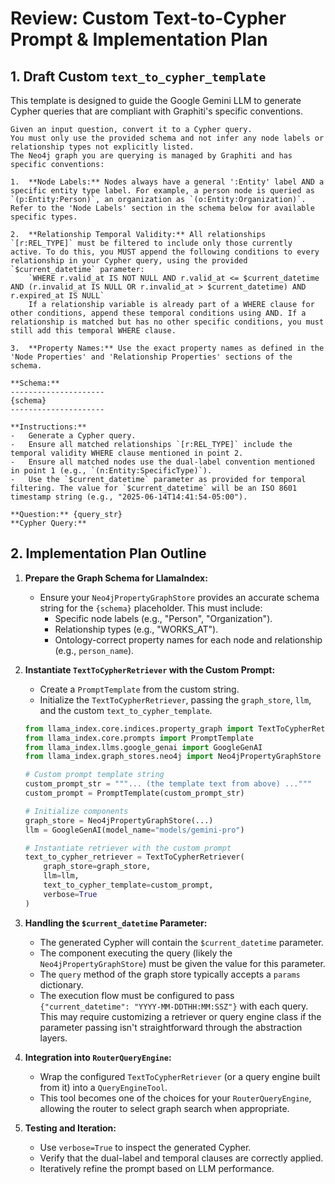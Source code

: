# Review: Custom Text-to-Cypher Prompt & Implementation Plan

## 1. Draft Custom `text_to_cypher_template`

This template is designed to guide the Google Gemini LLM to generate Cypher queries that are compliant with Graphiti's specific conventions.

```text
Given an input question, convert it to a Cypher query.
You must only use the provided schema and not infer any node labels or relationship types not explicitly listed.
The Neo4j graph you are querying is managed by Graphiti and has specific conventions:

1.  **Node Labels:** Nodes always have a general ':Entity' label AND a specific entity type label. For example, a person node is queried as `(p:Entity:Person)`, an organization as `(o:Entity:Organization)`. Refer to the 'Node Labels' section in the schema below for available specific types.

2.  **Relationship Temporal Validity:** All relationships `[r:REL_TYPE]` must be filtered to include only those currently active. To do this, you MUST append the following conditions to every relationship in your Cypher query, using the provided `$current_datetime` parameter:
    `WHERE r.valid_at IS NOT NULL AND r.valid_at <= $current_datetime AND (r.invalid_at IS NULL OR r.invalid_at > $current_datetime) AND r.expired_at IS NULL`
    If a relationship variable is already part of a WHERE clause for other conditions, append these temporal conditions using AND. If a relationship is matched but has no other specific conditions, you must still add this temporal WHERE clause.

3.  **Property Names:** Use the exact property names as defined in the 'Node Properties' and 'Relationship Properties' sections of the schema.

**Schema:**
---------------------
{schema}
---------------------

**Instructions:**
-   Generate a Cypher query.
-   Ensure all matched relationships `[r:REL_TYPE]` include the temporal validity WHERE clause mentioned in point 2.
-   Ensure all matched nodes use the dual-label convention mentioned in point 1 (e.g., `(n:Entity:SpecificType)`).
-   Use the `$current_datetime` parameter as provided for temporal filtering. The value for `$current_datetime` will be an ISO 8601 timestamp string (e.g., "2025-06-14T14:41:54-05:00").

**Question:** {query_str}
**Cypher Query:**
```

## 2. Implementation Plan Outline

1.  **Prepare the Graph Schema for LlamaIndex:**
    *   Ensure your `Neo4jPropertyGraphStore` provides an accurate schema string for the `{schema}` placeholder. This must include:
        *   Specific node labels (e.g., "Person", "Organization").
        *   Relationship types (e.g., "WORKS_AT").
        *   Ontology-correct property names for each node and relationship (e.g., `person_name`).

2.  **Instantiate `TextToCypherRetriever` with the Custom Prompt:**
    *   Create a `PromptTemplate` from the custom string.
    *   Initialize the `TextToCypherRetriever`, passing the `graph_store`, `llm`, and the custom `text_to_cypher_template`.
    ```python
    from llama_index.core.indices.property_graph import TextToCypherRetriever
    from llama_index.core.prompts import PromptTemplate
    from llama_index.llms.google_genai import GoogleGenAI
    from llama_index.graph_stores.neo4j import Neo4jPropertyGraphStore

    # Custom prompt template string
    custom_prompt_str = """... (the template text from above) ..."""
    custom_prompt = PromptTemplate(custom_prompt_str)

    # Initialize components
    graph_store = Neo4jPropertyGraphStore(...)
    llm = GoogleGenAI(model_name="models/gemini-pro")

    # Instantiate retriever with the custom prompt
    text_to_cypher_retriever = TextToCypherRetriever(
        graph_store=graph_store,
        llm=llm,
        text_to_cypher_template=custom_prompt,
        verbose=True
    )
    ```

3.  **Handling the `$current_datetime` Parameter:**
    *   The generated Cypher will contain the `$current_datetime` parameter.
    *   The component executing the query (likely the `Neo4jPropertyGraphStore`) must be given the value for this parameter.
    *   The `query` method of the graph store typically accepts a `params` dictionary.
    *   The execution flow must be configured to pass `{"current_datetime": "YYYY-MM-DDTHH:MM:SSZ"}` with each query. This may require customizing a retriever or query engine class if the parameter passing isn't straightforward through the abstraction layers.

4.  **Integration into `RouterQueryEngine`:**
    *   Wrap the configured `TextToCypherRetriever` (or a query engine built from it) into a `QueryEngineTool`.
    *   This tool becomes one of the choices for your `RouterQueryEngine`, allowing the router to select graph search when appropriate.

5.  **Testing and Iteration:**
    *   Use `verbose=True` to inspect the generated Cypher.
    *   Verify that the dual-label and temporal clauses are correctly applied.
    *   Iteratively refine the prompt based on LLM performance.
